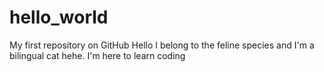 # hello_world
My first repository on GitHub
Hello I belong to the feline species and I'm a bilingual cat hehe.
I'm here to learn coding 
